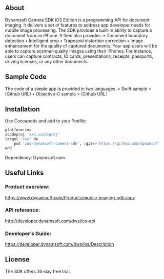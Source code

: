 ## About

Dynamsoft Camera SDK iOS Edition is a programming API for document imaging. It delivers a set of features to address app developer needs for mobile image processing. The SDK provides a built-in ability to capture a document from an iPhone. It then also provides:
•    Document boundary detection
•    Intelligent crop
•    Trapezoid distortion correction
•    Image enhancement for the quality of captured documents.
Your app users will be able to capture scanner-quality images using their iPhones. For instance, users can capture contracts, ID cards, presentations, receipts, passports, driving licenses, or any other documents.

## Sample Code

The code of a simple app is provided in two languages.
•    Swift sample >
(Github URL)
•    Objective-C sample >
(Github URL)

## Installation

Use Cocoapods and add to your Podfile:
```bash
platform:ios
xcodeproj 'xxx.xcodeproj'
target 'xxx' do
    pod 'ios-dynamsoft-camera-sdk', :git=>'https://github.com/dynamsoft-dcs/ios-dynamsoft-camera-sdk.git'
end
```

Dependency: Dynamsoft.com

## Useful Links

### Product overview:
https://www.dynamsoft.com/Products/mobile-imaging-sdk.aspx
### API reference:
http://developer.dynamsoft.com/dws/ios-api
### Developer’s Guide:
https://developer.dynamsoft.com/dws/ios/Description

## License

The SDK offers 30-day free trial.
